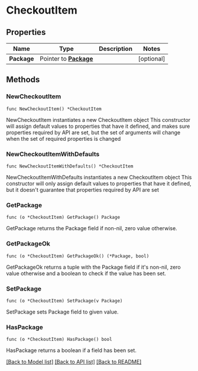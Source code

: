 # CheckoutItem

## Properties

Name | Type | Description | Notes
------------ | ------------- | ------------- | -------------
**Package** | Pointer to [**Package**](Package.md) |  | [optional] 

## Methods

### NewCheckoutItem

`func NewCheckoutItem() *CheckoutItem`

NewCheckoutItem instantiates a new CheckoutItem object
This constructor will assign default values to properties that have it defined,
and makes sure properties required by API are set, but the set of arguments
will change when the set of required properties is changed

### NewCheckoutItemWithDefaults

`func NewCheckoutItemWithDefaults() *CheckoutItem`

NewCheckoutItemWithDefaults instantiates a new CheckoutItem object
This constructor will only assign default values to properties that have it defined,
but it doesn't guarantee that properties required by API are set

### GetPackage

`func (o *CheckoutItem) GetPackage() Package`

GetPackage returns the Package field if non-nil, zero value otherwise.

### GetPackageOk

`func (o *CheckoutItem) GetPackageOk() (*Package, bool)`

GetPackageOk returns a tuple with the Package field if it's non-nil, zero value otherwise
and a boolean to check if the value has been set.

### SetPackage

`func (o *CheckoutItem) SetPackage(v Package)`

SetPackage sets Package field to given value.

### HasPackage

`func (o *CheckoutItem) HasPackage() bool`

HasPackage returns a boolean if a field has been set.


[[Back to Model list]](../README.md#documentation-for-models) [[Back to API list]](../README.md#documentation-for-api-endpoints) [[Back to README]](../README.md)


